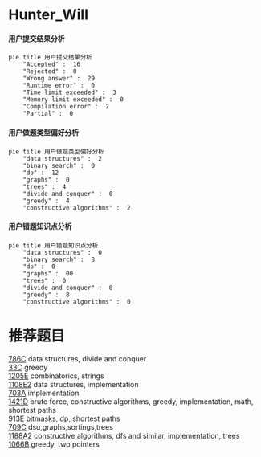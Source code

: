 # Hunter_Will

<!-- tabs:start -->



#### **用户提交结果分析**

```mermaid
pie title 用户提交结果分析
    "Accepted" :  16
    "Rejected" :  0
    "Wrong answer" :  29
    "Runtime error" :  0
    "Time limit exceeded" :  3
    "Memory limit exceeded" :  0
    "Compilation error" :  2
    "Partial" :  0
```

#### **用户做题类型偏好分析**

```mermaid
pie title 用户做题类型偏好分析
    "data structures" :  2
    "binary search" :  0
    "dp" :  12
    "graphs" :  0
    "trees" :  4
    "divide and conquer" :  0
    "greedy" :  4
    "constructive algorithms" :  2
```
#### **用户错题知识点分析**

```mermaid
pie title 用户错题知识点分析
    "data structures" :  0
    "binary search" :  8
    "dp" :  0
    "graphs" :  00
    "trees" :  0
    "divide and conquer" :  0
    "greedy" :  8
    "constructive algorithms" :  0
```



<!-- tabs:end -->
# 推荐题目
[786C](https://codeforces.com/contest/786/problem/C)		data structures,
                        divide and conquer		  
[33C](https://codeforces.com/contest/33/problem/C)		greedy		  
[1205E](https://codeforces.com/contest/1205/problem/E)		combinatorics,
                        strings		  
[1108E2](https://codeforces.com/contest/1108E/problem/2)		data structures,
                        implementation		  
[703A](https://codeforces.com/contest/703/problem/A)		implementation		  
[1421D](https://codeforces.com/contest/1421/problem/D)		brute force,
                        constructive algorithms,
                        greedy,
                        implementation,
                        math,
                        shortest paths		  
[913E](https://codeforces.com/contest/913/problem/E)		bitmasks,
                        dp,
                        shortest paths		  
[709C](https://codeforces.com/contest/709/problem/C)		dsu,graphs,sortings,trees		  
[1188A2](https://codeforces.com/contest/1188A/problem/2)		constructive algorithms,
                        dfs and similar,
                        implementation,
                        trees		  
[1066B](https://codeforces.com/contest/1066/problem/B)		greedy,
                        two pointers		  
